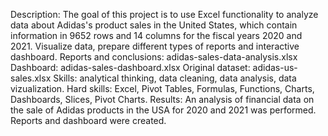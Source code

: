 Description: The goal of this project is to use Excel functionality to analyze data about Adidas's product sales in the United States, which contain information in 9652 rows and 14 columns for the fiscal years 2020 and 2021. Visualize data, prepare different types of reports and interactive dashboard.
Reports and conclusions: adidas-sales-data-analysis.xlsx
Dashboard: adidas-sales-dashboard.xlsx
Original dataset: adidas-us-sales.xlsx
Skills: analytical thinking, data cleaning, data analysis, data vizualization.
Hard skills: Excel, Pivot Tables, Formulas, Functions, Charts, Dashboards, Slices, Pivot Charts.
Results: An analysis of financial data on the sale of Adidas products in the USA for 2020 and 2021 was performed. Reports and dashboard were created.
